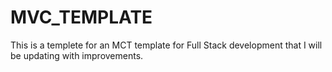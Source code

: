 # MVC_TEMPLATE
This is a templete for an MCT template for Full Stack development that I will be updating with improvements.
